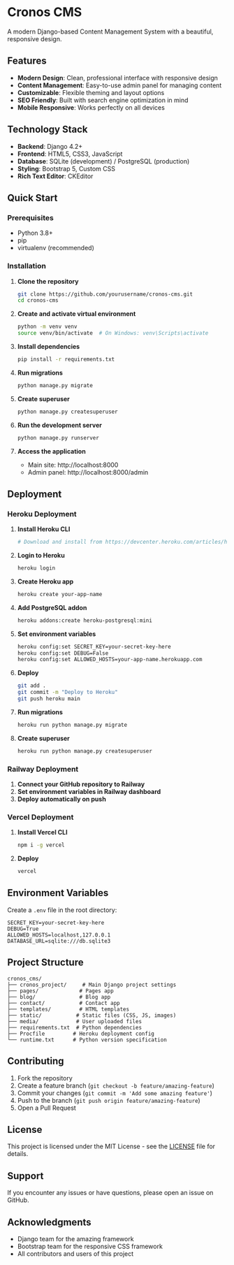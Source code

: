 # Cronos CMS

A modern Django-based Content Management System with a beautiful, responsive design.

## Features

- **Modern Design**: Clean, professional interface with responsive design
- **Content Management**: Easy-to-use admin panel for managing content
- **Customizable**: Flexible theming and layout options
- **SEO Friendly**: Built with search engine optimization in mind
- **Mobile Responsive**: Works perfectly on all devices

## Technology Stack

- **Backend**: Django 4.2+
- **Frontend**: HTML5, CSS3, JavaScript
- **Database**: SQLite (development) / PostgreSQL (production)
- **Styling**: Bootstrap 5, Custom CSS
- **Rich Text Editor**: CKEditor

## Quick Start

### Prerequisites

- Python 3.8+
- pip
- virtualenv (recommended)

### Installation

1. **Clone the repository**
   ```bash
   git clone https://github.com/yourusername/cronos-cms.git
   cd cronos-cms
   ```

2. **Create and activate virtual environment**
   ```bash
   python -m venv venv
   source venv/bin/activate  # On Windows: venv\Scripts\activate
   ```

3. **Install dependencies**
   ```bash
   pip install -r requirements.txt
   ```

4. **Run migrations**
   ```bash
   python manage.py migrate
   ```

5. **Create superuser**
   ```bash
   python manage.py createsuperuser
   ```

6. **Run the development server**
   ```bash
   python manage.py runserver
   ```

7. **Access the application**
   - Main site: http://localhost:8000
   - Admin panel: http://localhost:8000/admin

## Deployment

### Heroku Deployment

1. **Install Heroku CLI**
   ```bash
   # Download and install from https://devcenter.heroku.com/articles/heroku-cli
   ```

2. **Login to Heroku**
   ```bash
   heroku login
   ```

3. **Create Heroku app**
   ```bash
   heroku create your-app-name
   ```

4. **Add PostgreSQL addon**
   ```bash
   heroku addons:create heroku-postgresql:mini
   ```

5. **Set environment variables**
   ```bash
   heroku config:set SECRET_KEY=your-secret-key-here
   heroku config:set DEBUG=False
   heroku config:set ALLOWED_HOSTS=your-app-name.herokuapp.com
   ```

6. **Deploy**
   ```bash
   git add .
   git commit -m "Deploy to Heroku"
   git push heroku main
   ```

7. **Run migrations**
   ```bash
   heroku run python manage.py migrate
   ```

8. **Create superuser**
   ```bash
   heroku run python manage.py createsuperuser
   ```

### Railway Deployment

1. **Connect your GitHub repository to Railway**
2. **Set environment variables in Railway dashboard**
3. **Deploy automatically on push**

### Vercel Deployment

1. **Install Vercel CLI**
   ```bash
   npm i -g vercel
   ```

2. **Deploy**
   ```bash
   vercel
   ```

## Environment Variables

Create a `.env` file in the root directory:

```env
SECRET_KEY=your-secret-key-here
DEBUG=True
ALLOWED_HOSTS=localhost,127.0.0.1
DATABASE_URL=sqlite:///db.sqlite3
```

## Project Structure

```
cronos_cms/
├── cronos_project/     # Main Django project settings
├── pages/             # Pages app
├── blog/              # Blog app
├── contact/           # Contact app
├── templates/         # HTML templates
├── static/           # Static files (CSS, JS, images)
├── media/            # User uploaded files
├── requirements.txt  # Python dependencies
├── Procfile         # Heroku deployment config
└── runtime.txt      # Python version specification
```

## Contributing

1. Fork the repository
2. Create a feature branch (`git checkout -b feature/amazing-feature`)
3. Commit your changes (`git commit -m 'Add some amazing feature'`)
4. Push to the branch (`git push origin feature/amazing-feature`)
5. Open a Pull Request

## License

This project is licensed under the MIT License - see the [LICENSE](LICENSE) file for details.

## Support

If you encounter any issues or have questions, please open an issue on GitHub.

## Acknowledgments

- Django team for the amazing framework
- Bootstrap team for the responsive CSS framework
- All contributors and users of this project 